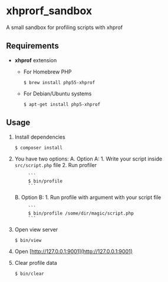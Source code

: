 xhprorf_sandbox
===============
A small sandbox for profiling scripts with xhprof


Requirements
------------

* **xhprof** extension
	* For Homebrew PHP
	
		```
		$ brew install php55-xhprof
		```
	* For Debian/Ubuntu systems
	
		```
		$ apt-get install php5-xhprof
		```


Usage
-----

1. Install dependencies

	```
	$ composer install
	```
	
2. You have two options:
    A. Option A:
    	1. Write your script inside `src/script.php` file
    	2. Run profiler
    		
    		```
			$ bin/profile
			```
	B. Option B:
		1. Run profile with argument with your script file
		
			```
			$ bin/profile /some/dir/magic/script.php
			```
3. Open view server
	
	```
	$ bin/view
	```

4. Open [http://127.0.0.1:9001](http://127.0.0.1:9001)
5. Clear profile data

	```
	$ bin/clear
	```
